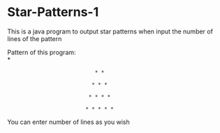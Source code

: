# Star-Patterns-1

This is a java program to output star patterns when input the number of lines of the pattern

Pattern of this program:        
                                 * 

                                * * 
                                
                               * * * 
                               
                              * * * * 
                              
                             * * * * * 
                             
You can enter number of lines as you wish
